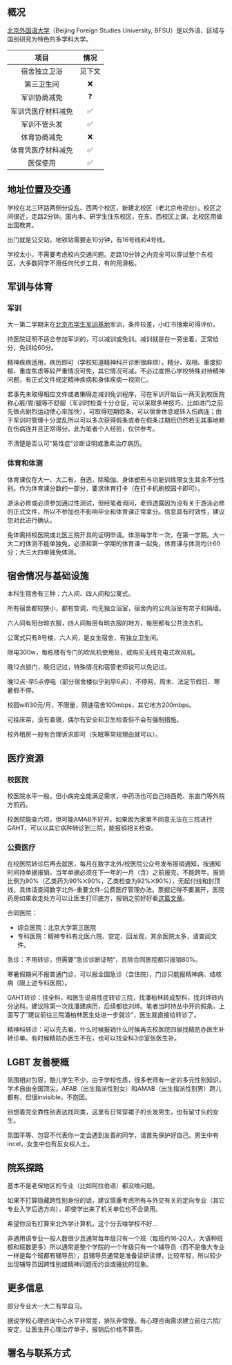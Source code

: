 ## 概况

[北京外国语大学](https://www.bfsu.edu.cn/)（Beijing Foreign Studies University, BFSU）是以外语、区域与国别研究为特色的多学科大学。

|     项目    |  情况 |
| :-------: | :-: |
|   宿舍独立卫浴  | 见下文 |
|   第三卫生间   |  ❌  |
|   军训协商减免  |  ❓  |
| 军训凭医疗材料减免 |  ✅  |
|   军训不管头发  |  ✅  |
|   体育协商减免  |  ❌  |
| 体育凭医疗材料减免 |  ✅  |
|    医保使用   |  ✅  |

## 地址位置及交通

学校在北三环路两侧分设[东](https://j.map.baidu.com/d5/Gqd)、西两个校区，新建北校区（老北京电视台）。校区之间很近，走路2分钟。国内本、研学生住东校区，在东、西校区上课，北校区用做出国教育。

出门就是公交站，地铁站需要走10分钟，有16号线和4号线。

学校太小，不需要考虑校内交通问题。走路10分钟之内完全可以穿过整个东校区，大多数同学不用任何代步工具，有的用滑板。

## 军训与体育

### 军训

大一第二学期末在[北京市学生军训基地](https://j.map.baidu.com/5b/5uJ)军训，条件较差，小红书搜索可得评价。

持医院证明不适合参加军训的，可以减训或免训。减训就是在一旁坐着，正常给分，免训给60分。

精神疾病适用，病历即可（学校知道精神科开诊断很麻烦）。精分、双相、重度抑郁、重度焦虑等较严重情况可免，其它情况可减。不必过度担心学校特殊对待精神问题，有正式文件规定精神疾病和身体疾病一视同仁。

若事先未取得相应文件或者懒得走减训免训程序，可在军训开始后一两天到校医院称心脏/胃/腿等不舒服（军训时检查十分仓促，可以采取多种技巧，比如进门之前先做点剧烈运动使心率加快），可取得短期假条，可以宿舍休息或转入伤病连；由于军训时管理十分混乱所以可以多次获得假条或者在假条过期后仍然若无其事地赖在伤病连并且正常得分。此为笔者个人经验，仅供参考。

不清楚是否认可“易性症”诊断证明或激素治疗病历。

### 体育和体测

体育课仅在大一、大二有，自选，除瑜伽、身体塑形与功能训练限女生其余不分性别。作为体育课分数的一部分，要求体育打卡（在打卡机刷校园卡即可）。

游泳必修或必须参加通过性测试，但经笔者询问，老师透露因为没有关于游泳必修的正式文件，所以不参加也不影响毕业和体育课正常拿分。信息具有时效性，建议您对此进行确认。

免体需持校医院或北医三院开具的证明申请。体测每学年一次，在第一学期。大一大二的体测不能单独免，必须和第一学期的体育课一起免，体育课与体测均计60分；大三大四单独免体测。

## 宿舍情况与基础设施

本科生宿舍有三种：六人间、四人间和公寓式。

所有宿舍都较狭小，都有空调，均无独立浴室，宿舍内的公共浴室有帘子和隔墙。

六人间有阳台晾衣服，四人间每层有晾衣服的地方，每层都有公共洗衣机。

公寓式只有8号楼，六人间，是女生宿舍，有独立卫生间。

限电300w，每栋楼有专门的吹风机使用处，或购买无线充电式吹风机。

晚12点锁门，晚归记过，特殊情况和宿管老师说可以免记过。

晚12点-早5点停电（部分宿舍楼似乎到早6点），不停网，周末、法定节假日、寒暑假不停。

校园wifi30元/月，不限量，网速宿舍100mbps，其它地方200mbps。

可挂床帘，没有查寝，偶尔有安全和卫生检查但不会有强制措施。

校外租房一般有合理诉求即可（失眠等常规理由就可以）。

## 医疗资源

### 校医院

校医院水平一般，但小病完全能满足需求，中药汤也可自己持西苑、东直门等外院方煎药。

校医院能查六项，但可能AMAB不好开。如果因为家里不同意无法在三院进行GAHT，可以以其它病种转诊到三院，能报销相关检查。

### 公费医疗

在校医院转诊后再去就医，每月在数字北外/校医院公众号发布报销通知，按通知时间持单据报销，当年单据必须在下一年的一月（含）之前报完，不能跨年。报销比例为90%（乙类药为90%⨉90%，乙类检查为92%⨉90%），无起付线和封顶线，具体请查阅数字北外-重要文件-公费医疗管理办法。票据记得不要漏开，医院药房如果收走处方可以让医生打印底方，报销之前好好看[这篇文章](https://mp.weixin.qq.com/s/8sGPsSH9STp8uE2kOwEt2w)。

合同医院：

* 综合医院：北京大学第三医院
* 专科医院：精神专科有北医六院、安定、回龙观，其余医院太多，请查阅文件。

急诊：不用转诊，但需要”急诊诊断证明“，且除合同医院都只报销80%。

寒暑假期间不报普通门诊，可以报全国急诊（含住院），门诊只能报精神病、结核病（限上述专科医院）。

GAHT转诊：挂全科，和医生说易性症转诊三院，找潘柏林转成型科，找刘烨转内分泌科。建议除第一次找潘建病历，后续都挂刘烨。笔者当时持丛中开的假条，上面写了”建议前往三院潘柏林医生处进一步就诊“，医生就直接给转诊了。

精神科转诊：可以先去看，什么时候报销什么时候再去校医院四层找精防办医生补转诊单。有时候精防办医生不在，也可以找全科3诊室张医生补。

## LGBT 友善梗概

氛围相对包容，酷儿学生不少。由于学校性质，很多老师有一定的多元性别知识，学术自由全国顶尖。AFAB（出生指派性别女）和AMAB（出生指派性别男）跨儿都有，但很invisible，不抱团。

别想着完全靠性别表达找同类，这里有日常穿裙子的长发男生，也有留寸头的女生。

氛围平等、包容不代表你一定会遇到友善的同学，请首先保护好自己。男生中有incel，女生中也有反女权人士。

## 院系探路

基本不是老保地区的专业（比如阿拉伯语）都没啥问题。

如果不打算隐藏跨性别身份的话，建议慎重考虑所有与外交有关的定向专业（其它专业入学后选方向），即使学出来了机关单位也不会录用。

希望你没有打算来北外学计算机，这个分去啥学校不好...

非通用语专业一般人数很少且通常每年级只有一个班（每班约16-20人，大语种班额和班数更多）所以通常是整个学院的一个年级只有一个辅导员（而不是像大专业一样是每个班都有辅导员），且辅导员通常是准备读研读博，比较年轻，所以较少出现辅导员因跨性别或精神问题而约谈或骚扰的现象。

## 更多信息

部分专业大一大二有早自习。

据说学校心理咨询中心水平非常差，排队非常慢。有心理咨询需求建立前往六院/安定，让医生开心理治疗单子，报销后价格不算贵。

## 署名与联系方式


